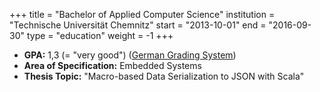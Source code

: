 +++
title = "Bachelor of Applied Computer Science"
institution = "Technische Universität Chemnitz"
start = "2013-10-01"
end = "2016-09-30"
type = "education"
weight = -1
+++

* **GPA:** 1,3 (= "very good") ([German Grading System](https://en.wikipedia.org/wiki/Academic_grading_in_Germany))
* **Area of Specification:** Embedded Systems
* **Thesis Topic:** "Macro-based Data Serialization to JSON with Scala"
